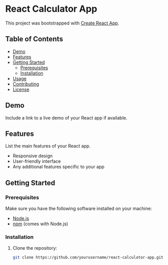 # React Calculator App

This project was bootstrapped with [Create React App](https://github.com/facebook/create-react-app).

## Table of Contents

- [Demo](#demo)
- [Features](#features)
- [Getting Started](#getting-started)
  - [Prerequisites](#prerequisites)
  - [Installation](#installation)
- [Usage](#usage)
- [Contributing](#contributing)
- [License](#license)

## Demo

Include a link to a live demo of your React app if available.

## Features

List the main features of your React app.

- Responsive design
- User-friendly interface
- Any additional features specific to your app

## Getting Started

### Prerequisites

Make sure you have the following software installed on your machine:

- [Node.js](https://nodejs.org/)
- [npm](https://www.npmjs.com/) (comes with Node.js)

### Installation

1. Clone the repository:

   ```bash
   git clone https://github.com/yourusername/react-calculator-app.git
